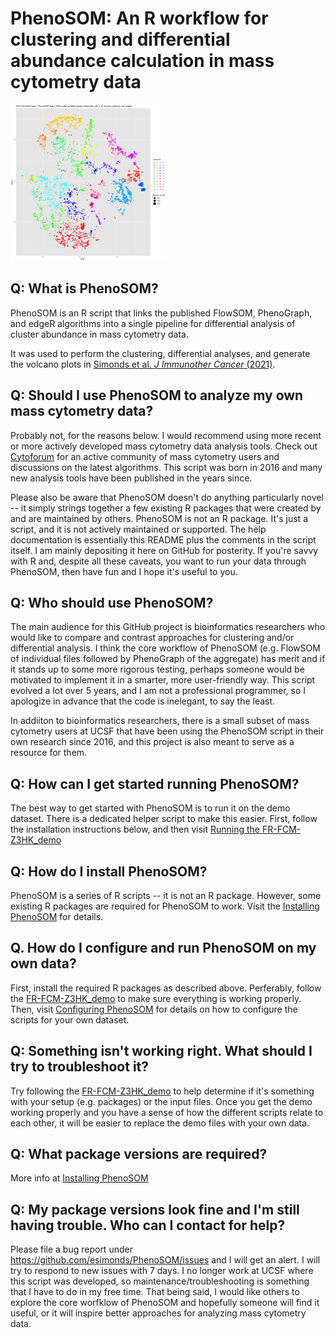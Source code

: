 # PhenoSOM: An R workflow for clustering and differential abundance calculation in mass cytometry data


<img src="https://raw.githubusercontent.com/esimonds/PhenoSOM/main/FR-FCM-Z3HK_demo/images/FR-FCM-Z3HK_Demo_Step2_output_success.png" alt="tSNE plot of 3900 SOM nodes colored by PhenoGraph cluster" width="250"/>


## Q: What is PhenoSOM?
PhenoSOM is an R script that links the published FlowSOM, PhenoGraph, and edgeR algorithms into a single pipeline for differential analysis of cluster abundance in mass cytometry data.

It was used to perform the clustering, differential analyses, and generate the volcano plots in [Simonds et al. _J Immunother Cancer_ (2021)](http://doi.org/10.1136/jitc-2020-002181).


## Q: Should I use PhenoSOM to analyze my own mass cytometry data?
Probably not, for the reasons below. I would recommend using more recent or more actively developed mass cytometry data analysis tools. Check out [Cytoforum](http://cytoforum.stanford.edu) for an active community of mass cytometry users and discussions on the latest algorithms. This script was born in 2016 and many new analysis tools have been published in the years since.

Please also be aware that PhenoSOM doesn't do anything particularly novel -- it simply strings together a few existing R packages that were created by and are maintained by others. PhenoSOM is not an R package. It's just a script, and it is not actively maintained or supported. The help documentation is essentially this README plus the comments in the script itself. I am mainly depositing it here on GitHub for posterity. If you're savvy with R and, despite all these caveats, you want to run your data through PhenoSOM, then have fun and I hope it's useful to you.


## Q: Who should use PhenoSOM?
The main audience for this GitHub project is bioinformatics researchers who would like to compare and contrast approaches for clustering and/or differential analysis. I think the core workflow of PhenoSOM (e.g. FlowSOM of individual files followed by PhenoGraph of the aggregate) has merit and if it stands up to some more rigorous testing, perhaps someone would be motivated to implement it in a smarter, more user-friendly way. This script evolved a lot over 5 years, and I am not a professional programmer, so I apologize in advance that the code is inelegant, to say the least.

In addiiton to bioinformatics researchers, there is a small subset of mass cytometry users at UCSF that have been using the PhenoSOM script in their own research since 2016, and this project is also meant to serve as a resource for them.



## Q: How can I get started running PhenoSOM?
The best way to get started with PhenoSOM is to run it on the demo dataset. There is a dedicated helper script to make this easier. First, follow the installation instructions below, and then visit [Running the FR-FCM-Z3HK_demo](https://github.com/esimonds/PhenoSOM/wiki/Running-the-FR-FCM-Z3HK-demo)


## Q: How do I install PhenoSOM?
PhenoSOM is a series of R scripts -- it is not an R package. However, some existing R packages are required for PhenoSOM to work. Visit the [Installing PhenoSOM](https://github.com/esimonds/PhenoSOM/wiki/Installing-PhenoSOM) for details.


## Q. How do I configure and run PhenoSOM on my own data?
First, install the required R packages as described above. Perferably, follow the [FR-FCM-Z3HK_demo](https://github.com/esimonds/PhenoSOM/wiki/Running-the-FR-FCM-Z3HK-demo) to make sure everything is working properly. Then, visit [Configuring PhenoSOM](https://github.com/esimonds/PhenoSOM/wiki/Configuring-PhenoSOM) for details on how to configure the scripts for your own dataset.


## Q: Something isn't working right. What should I try to troubleshoot it?
Try following the [FR-FCM-Z3HK_demo](https://github.com/esimonds/PhenoSOM/wiki/Running-the-FR-FCM-Z3HK-demo) to help determine if it's something with your setup (e.g. packages) or the input files. Once you get the demo working properly and you have a sense of how the different scripts relate to each other, it will be easier to replace the demo files with your own data.


## Q: What package versions are required?
More info at [Installing PhenoSOM](https://github.com/esimonds/PhenoSOM/wiki/Installing-PhenoSOM)


## Q: My package versions look fine and I'm still having trouble. Who can I contact for help?
Please file a bug report under https://github.com/esimonds/PhenoSOM/issues and I will get an alert. I will try to respond to new issues with 7 days. I no longer work at UCSF where this script was developed, so maintenance/troubleshooting is something that I have to do in my free time. That being said, I would like others to explore the core worfklow of PhenoSOM and hopefully someone will find it useful, or it will inspire better approaches for analyzing mass cytometry data.
